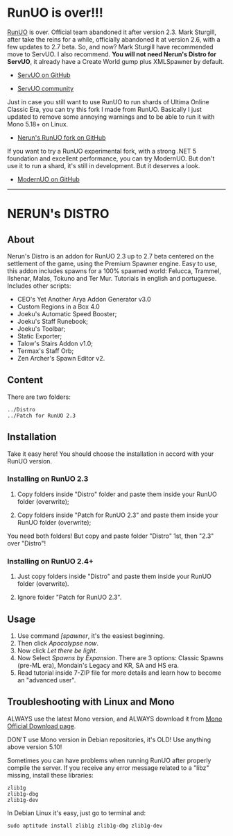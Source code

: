 # RunUO is over!!!
[RunUO](https://github.com/runuo/runuo) is over. Official team abandoned it after version 2.3. Mark Sturgill, after take the reins for a while, officially abandoned it at version 2.6, with a few updates to 2.7 beta. So, and now? Mark Sturgill have recommended move to ServUO. I also recommend. **You will not need Nerun's Distro for ServUO**, it already have a Create World gump plus XMLSpawner by default.

* [ServUO on GitHub](https://github.com/ServUO/ServUO)

* [ServUO community](https://www.servuo.com/)
    
Just in case you still want to use RunUO to run shards of Ultima Online Classic Era, you can try this fork I made from RunUO. Basically I just updated to remove some annoying warnings and to be able to run it with Mono 5.18+ on Linux.

* [Nerun's RunUO fork on GitHub](https://github.com/Nerun/runuo)

If you want to try a RunUO experimental fork, with a strong .NET 5 foundation and excellent performance, you can try ModernUO. But don't use it to run a shard, it's still in development. But it deserves a look.

* [ModernUO on GitHub](https://github.com/modernuo/ModernUO)

---

# NERUN's DISTRO

## About
Nerun's Distro is an addon for RunUO 2.3 up to 2.7 beta centered on the settlement of the game, using the Premium Spawner engine. Easy to use, this addon includes spawns for a 100% spawned world: Felucca, Trammel, Ilshenar, Malas, Tokuno and Ter Mur. Tutorials in english and portuguese. Includes other scripts:

* CEO's Yet Another Arya Addon Generator v3.0
* Custom Regions in a Box 4.0
* Joeku's Automatic Speed Booster;
* Joeku's Staff Runebook;
* Joeku's Toolbar;
* Static Exporter;
* Talow's Stairs Addon v1.0;
* Termax's Staff Orb;
* Zen Archer's Spawn Editor v2.

## Content
There are two folders:

    ../Distro
    ../Patch for RunUO 2.3

## Installation
Take it easy here! You should choose the installation in accord with your RunUO version.

### Installing on RunUO 2.3
1. Copy folders inside "Distro" folder and paste them inside your RunUO folder (overwrite);

2. Copy folders inside "Patch for RunUO 2.3" and paste them inside your RunUO folder (overwrite);

You need both folders! But copy and paste folder "Distro" 1st, then "2.3" over "Distro"!

### Installing on RunUO 2.4+
1. Just copy folders inside "Distro" and paste them inside your RunUO folder (overwrite).

2. Ignore folder "Patch for RunUO 2.3".

## Usage
1. Use command _\[spawner_, it's the easiest beginning.
2. Then click _Apocalypse now_.
3. Now click _Let there be light_.
4. Now Select _Spawns by Expansion_. There are 3 options: Classic Spawns (pre-ML era), Mondain's Legacy and KR, SA and HS era.
5. Read tutorial inside 7-ZIP file for more details and learn how to become an "advanced user".

## Troubleshooting with Linux and Mono
ALWAYS use the latest Mono version, and ALWAYS download it from [Mono Official Download page](https://www.mono-project.com/download/stable/).

DON'T use Mono version in Debian repositories, it's OLD! Use anything above version 5.10!

Sometimes you can have problems when running RunUO after properly compile the server. If you receive any error message related to a "libz" missing, install these libraries:

    zlib1g
    zlib1g-dbg
    zlib1g-dev

In Debian Linux it's easy, just go to terminal and:

    sudo aptitude install zlib1g zlib1g-dbg zlib1g-dev
